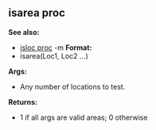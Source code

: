 ## isarea proc
**See also:**
*   [isloc proc](/ref/proc/isloc.md) -m<!-- -->
**Format:**
*   isarea(Loc1, Loc2 \...)
<!-- -->
**Args:**
*   Any number of locations to test.
<!-- -->
**Returns:**
*   1 if all args are valid areas; 0 otherwise